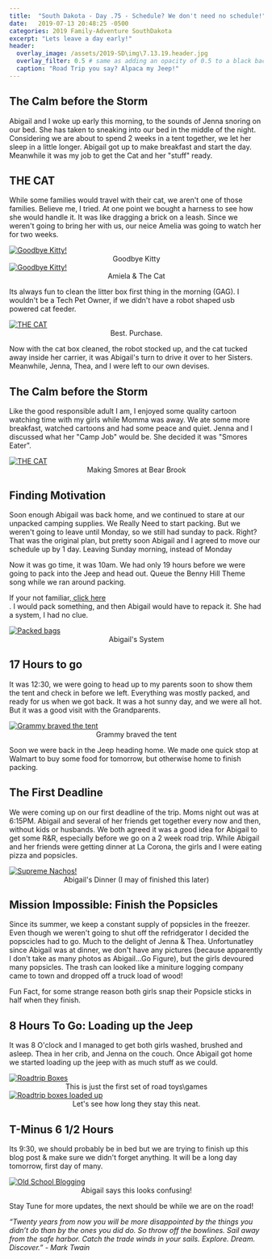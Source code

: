 ```yaml
---
title:  "South Dakota - Day .75 - Schedule? We don't need no schedule!"
date:   2019-07-13 20:48:25 -0500
categories: 2019 Family-Adventure SouthDakota
excerpt: "Lets leave a day early!"
header:
  overlay_image: /assets/2019-SD\img\7.13.19.header.jpg
  overlay_filter: 0.5 # same as adding an opacity of 0.5 to a black background
  caption: "Road Trip you say? Alpaca my Jeep!"
---
```

<p hidden><p>


<h2 class="section-heading">The Calm before the Storm</h2>
<p>Abigail and I woke up early this morning, to the sounds of Jenna snoring on our bed. She has taken to sneaking into our bed in the middle of the night. Considering we are about to spend 2 weeks in a tent together, we let her sleep in a little longer. Abigail got up to make breakfast and start the day. Meanwhile it was my job to get the Cat and her "stuff" ready. </p>


<h2 class="section-heading">THE CAT</h2>
<p>While some families would travel with their cat, we aren't one of those families. Believe me, I tried. At one point we bought a harness to see how she would handle it. It was like dragging a brick on a leash. Since we weren't going to bring her with us, our neice Amelia was going to watch her for two weeks. </p>
<a href="#">
<img class="img-fluid" src="{{site.baseurl}}/assets/2019-SD\img\GoodByeKitty.JPG" alt="Goodbye Kitty!">
</a>
<center><figcaption>Goodbye Kitty</figcaption></center>
<a href="#">
<img class="img-fluid" src="{{site.baseurl}}/assets/2019-SD\img\Amiela_Kitty.JPG" alt="Goodbye Kitty!">
</a>
<center><figcaption>Amiela & The Cat</figcaption></center>

<p>Its always fun to clean the litter box first thing in the morning (GAG). I wouldn't be a Tech Pet Owner, if we didn't have a robot shaped usb powered cat feeder. </p>
<a href="#">
<img class="img-fluid" src="{{site.baseurl}}/assets/2019-SD\img\CatFeeder.JPG" alt="THE CAT">
</a>
<center><figcaption>Best. Purchase.</figcaption></center>
<p>Now with the cat box cleaned, the robot stocked up, and the cat tucked away inside her carrier, it was Abigail's turn to drive it over to her Sisters. Meanwhile, Jenna, Thea, and I were left to our own devises.</p>
<h2 class="section-heading">The Calm before the Storm</h2>
<p> Like the good responsible adult I am, I enjoyed some quality cartoon watching time with my girls while Momma was away. We ate some more breakfast, watched cartoons and had some peace and quiet. Jenna and I discussed what her "Camp Job" would be. She decided it was "Smores Eater".</p>
<a href="#">
<img class="img-fluid" src="{{site.baseurl}}/assets/2019-SD\img\JRP_Marshmellow.JPG" alt="THE CAT">
</a>
<center><figcaption>Making Smores at Bear Brook</figcaption></center>
<h2 class="section-heading">Finding Motivation</h2>
<p>Soon enough Abigail was back home, and we continued to stare at our unpacked camping supplies. We Really Need to start packing. But we weren't going to leave until Monday, so we still had sunday to pack. Right? That was the original plan, but pretty soon Abigail and I agreed to move our schedule up by 1 day. Leaving Sunday morning, instead of Monday </p>
<p>Now it was go time, it was 10am. We had only 19 hours before we were going to pack into the Jeep and head out. Queue the Benny Hill Theme song while we ran around packing. <figcaption>If your not familiar,<a target="_blank" href="https://www.youtube.com/watch?v=MK6TXMsvgQg&t=26s"> click here</a></figcaption>. I would pack something, and then Abigail would have to repack it. She had a system, I had no clue.

</p>
<a href="#">
<img class="img-fluid" src="{{site.baseurl}}/assets/2019-SD\img\PackedBags.JPG" alt="Packed bags">
</a>
<center><figcaption>Abigail's System</figcaption></center>

<h2 class="section-heading">17 Hours to go</h2>
<p>It was 12:30, we were going to head up to my parents soon to show them the tent and check in before we left. Everything was mostly packed, and ready for us when we got back. It was a hot sunny day, and we were all hot. But it was a good visit with the Grandparents.</p>
<a href="#">
<img class="img-fluid" src="{{site.baseurl}}/assets/2019-SD\img\GrandparentsPike.JPG" alt="Grammy braved the tent">
</a>
<center><figcaption>Grammy braved the tent</figcaption></center>
<p>Soon we were back in the Jeep heading home. We made one quick stop at Walmart to buy some food for tomorrow, but otherwise home to finish packing. </p>
<h2 class="section-heading">The First Deadline</h2>
<p> We were coming up on our first deadline of the trip. Moms night out was at 6:15PM. Abigail and several of her friends get together every now and then, without kids or husbands. We both agreed it was a good idea for Abigail to get some R&R, especially before we go on a 2 week road trip. While Abigail and her friends were getting dinner at La Corona, the girls and I were eating pizza and popsicles. </p>
<a href="#">
<img class="img-fluid" src="{{site.baseurl}}/assets/2019-SD\img\ALP_DInner.JPG" alt="Supreme Nachos!">
</a>
<center><figcaption>Abigail's Dinner (I may of finished this later)</figcaption></center>
<h2 class="section-heading">Mission Impossible: Finish the Popsicles</h2>
<p>Since its summer, we keep a constant supply of popsicles in the freezer. Even though we weren't going to shut off the refridgerator I decided the popscicles had to go. Much to the delight of Jenna & Thea. Unfortunatley since Abigail was at dinner, we don't have any pictures (because apparently I don't take as many photos as Abigail...Go Figure), but the girls devoured many popsicles. The trash can looked like a miniture logging company came to town and dropped off a truck load of wood! </p>
<p>Fun Fact, for some strange reason both girls snap their Popsicle sticks in half when they finish. </p>

<h2>8 Hours To Go: Loading up the Jeep</h2>
<p> It was 8 O'clock and I managed to get both girls washed, brushed and asleep. Thea in her crib, and Jenna on the couch. Once Abigail got home we started loading up the jeep with as much stuff as we could. </p>
<a href="#">
<img class="img-fluid" src="{{site.baseurl}}/assets/2019-SD\img\RoadTrip_boxes.jpg" alt="Roadtrip Boxes">
</a>
<center><figcaption>This is just the first set of road toys\games</figcaption></center>
<a href="#">
<img class="img-fluid" src="{{site.baseurl}}/assets/2019-SD\img\RoadTrip_boxes_loadedUp.jpg" alt="Roadtrip boxes loaded up">
</a>
<center><figcaption>Let's see how long they stay this neat.</figcaption></center>

<h2 class="section-heading">T-Minus 6 1/2 Hours</h2>
<p>Its 9:30, we should probably be in bed but we are trying to finish up this blog post & make sure we didn't forget anything. It will be a long day tomorrow, first day of many.</p>
<a href="#">
<img class="img-fluid" src="{{site.baseurl}}/assets/2019-SD\img\WorkingonBlogPost.jpg" alt="Old School Blogging">
</a>
<center><figcaption>Abigail says this looks confusing!</figcaption></center>
<p>Stay Tune for more updates, the next should be while we are on the road!</p>


<p><i>“Twenty years from now you will be more disappointed by the things you didn’t do than by the ones you did do. So throw off the bowlines. Sail away from the safe harbor. Catch the trade winds in your sails. Explore. Dream. Discover.” - Mark Twain</i></p>
